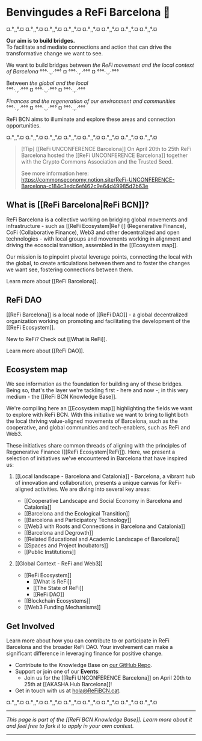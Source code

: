 # Benvingudes a ReFi Barcelona 🌱

¤.°¸¸°.¤ ¤.°¸¸°.¤ ¤.°¸¸°.¤ ¤.°¸¸°.¤ ¤.°¸¸°.¤ ¤.°¸¸°.¤ ¤.°¸¸°.¤ ¤.°¸¸°.¤

**Our aim is to build bridges.**  
To facilitate and mediate connections and action that can drive the transformative change we want to see.

We want to build bridges between *the ReFi movement and the local context of Barcelona*
°°°·.¸.·°°° ¤ °°°·.¸.·°°° ¤ °°°·.¸.·°°°  

Between *the global and the local*  
°°°·.¸.·°°° ¤ °°°·.¸.·°°° ¤ °°°·.¸.·°°°  

*Finances and the regeneration of our environment and communities*  
°°°·.¸.·°°° ¤ °°°·.¸.·°°° ¤ °°°·.¸.·°°°  

ReFi BCN aims to illuminate and explore these areas and connection opportunities.

¤.°¸¸°.¤ ¤.°¸¸°.¤ ¤.°¸¸°.¤ ¤.°¸¸°.¤ ¤.°¸¸°.¤ ¤.°¸¸°.¤ ¤.°¸¸°.¤ ¤.°¸¸°.¤


> [!Tip] [[ReFi UNCONFERENCE Barcelona]]
> On April 20th to 25th ReFi Barcelona hosted the [[ReFi UNCONFERENCE Barcelona]] together with the Crypto Commons Association and the Trusted Seed.
> 
> See more information here: https://commonseconomy.notion.site/ReFi-UNCONFERENCE-Barcelona-c184c3edc6ef462c9e64d49985d2b63e


## What is [[ReFi Barcelona|ReFi BCN]]?

ReFi Barcelona is a collective working on bridging global movements and infrastructure - such as [[ReFi Ecosystem|ReFi]] (Regenerative Finance), CoFi (Collaborative Finance), Web3 and other decentralized and open technologies - with local groups and movements working in alignment and driving the ecosocial transition, assembled in the [[Ecosystem map]].

Our mission is to pinpoint pivotal leverage points, connecting the local with the global, to create articulations between them and to foster the changes we want see, fostering connections between them.

Learn more about [[ReFi Barcelona]].

## ReFi DAO

[[ReFi Barcelona]] is a local node of [[ReFi DAO]] - a global decentralized organization working on promoting and facilitating the development of the [[ReFi Ecosystem]].

New to ReFi? Check out [[What is ReFi]].

Learn more about [[ReFi DAO]].

## Ecosystem map

We see information as the foundation for building any of these bridges. Being so, that's the layer we're tackling first - here and now -; in this very medium - the [[ReFi BCN Knowledge Base]].

We're compiling here an [[Ecosystem map]] highlighting the fields we want to explore with ReFi BCN. With this initiative we want to bring to light both the local thriving value-aligned movements of Barcelona, such as the cooperative, and global communities and tech-enablers, such as ReFi and Web3.

These initiatives share common threads of aligning with the principles of Regenerative Finance ([[ReFi Ecosystem|ReFi]]). Here, we present a selection of initiatives we've encountered in Barcelona that have inspired us:

1. [[Local landscape - Barcelona and Catalonia]] - Barcelona, a vibrant hub of innovation and collaboration, presents a unique canvas for ReFi-aligned activities. We are diving into several key areas:
	- [[Cooperative Landscape and Social Economy in Barcelona and Catalonia]]
	- [[Barcelona and the Ecological Transition]]
	- [[Barcelona and Participatory Technology]]
	- [[Web3 with Roots and Connections in Barcelona and Catalonia]]
	- [[Barcelona and Degrowth]]
	- [[Related Educational and Academic Landscape of Barcelona]]
	- [[Spaces and Project Incubators]]
	- [[Public Institutions]]

2. [[Global Context - ReFi and Web3]]
	- [[ReFi Ecosystem]]
		- [[What is ReFi]]
		- [[The State of ReFi]]
		- [[ReFi DAO]]
	- [[Blockchain Ecosystems]]
	- [[Web3 Funding Mechanisms]]

## Get Involved

Learn more about how you can contribute to or participate in ReFi Barcelona and the broader ReFi DAO. Your involvement can make a significant difference in leveraging finance for positive change.

- Contribute to the Knowledge Base on [our GitHub Repo](https://github.com/luizfernandosg/ReFi-Barcelona/).
- Support or join one of our **Events**:
	- Join us for the [[ReFi UNCONFERENCE Barcelona]] on April 20th to 25th at [[AKASHA Hub Barcelona]]!
- Get in touch with us at hola@ReFiBCN.cat.

¤.°¸¸°.¤ ¤.°¸¸°.¤ ¤.°¸¸°.¤ ¤.°¸¸°.¤ ¤.°¸¸°.¤ ¤.°¸¸°.¤ ¤.°¸¸°.¤ ¤.°¸¸°.¤

---

*This page is part of the [[ReFi BCN Knowledge Base]]. Learn more about it and feel free to fork it to apply in your own context.*

---
